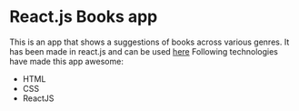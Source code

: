 # React.js Books app
This is an app that shows a suggestions of books across various genres. It has been made in react.js and can be used  [here](https://0v3pi.csb.app/)
Following technologies have made this app awesome:
- HTML
- CSS
- ReactJS
